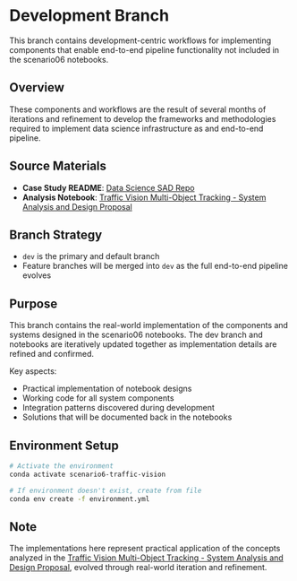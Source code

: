 # Development Branch

This branch contains development-centric workflows for implementing components that enable end-to-end pipeline functionality not included in the scenario06 notebooks.

## Overview

These components and workflows are the result of several months of iterations and refinement to develop the frameworks and methodologies required to implement data science infrastructure as and end-to-end pipeline.

## Source Materials

- **Case Study README**: [Data Science SAD Repo](https://github.com/iTrauco/data-science-sad/blob/scenario06/traffic-vision/multi-object-tracking/README.md)
- **Analysis Notebook**: [Traffic Vision Multi-Object Tracking - System Analysis and Design Proposal](https://github.com/iTrauco/data-science-sad/tree/scenario06/traffic-vision/multi-object-tracking/notebooks)

## Branch Strategy

- `dev` is the primary and default branch 
- Feature branches will be merged into `dev` as the full end-to-end pipeline evolves


## Purpose

This branch contains the real-world implementation of the components and systems designed in the scenario06 notebooks. The dev branch and notebooks are iteratively updated together as implementation details are refined and confirmed.

Key aspects:
- Practical implementation of notebook designs
- Working code for all system components
- Integration patterns discovered during development
- Solutions that will be documented back in the notebooks

## Environment Setup

```bash
# Activate the environment
conda activate scenario6-traffic-vision

# If environment doesn't exist, create from file
conda env create -f environment.yml
```

## Note

The implementations here represent practical application of the concepts analyzed in the [Traffic Vision Multi-Object Tracking - System Analysis and Design Proposal](https://github.com/iTrauco/data-science-sad/tree/scenario06/traffic-vision/multi-object-tracking/notebooks), evolved through real-world iteration and refinement.